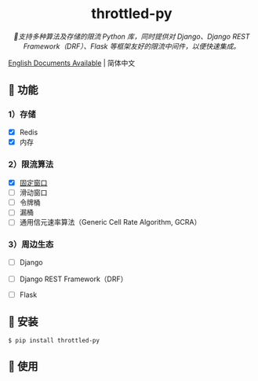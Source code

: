 <h1 align="center">throttled-py</h1>
<p align="center">
    <em>🔧支持多种算法及存储的限流 Python 库，同时提供对 Django、Django REST Framework（DRF）、Flask 等框架友好的限流中间件，以便快速集成。</em>
</p>

[English Documents Available](./README.md) | 简体中文


## 🚀 功能

### 1）存储

- [x] Redis
- [x] 内存

### 2）限流算法

- [x] [固定窗口]()
- [ ] 滑动窗口
- [ ] 令牌桶
- [ ] 漏桶
- [ ] 通用信元速率算法（Generic Cell Rate Algorithm, GCRA）

### 3）周边生态

- [ ] Django
- [ ] Django REST Framework（DRF）
- [ ] Flask


## 🔰 安装

```shell
$ pip install throttled-py
```


## 📝 使用
